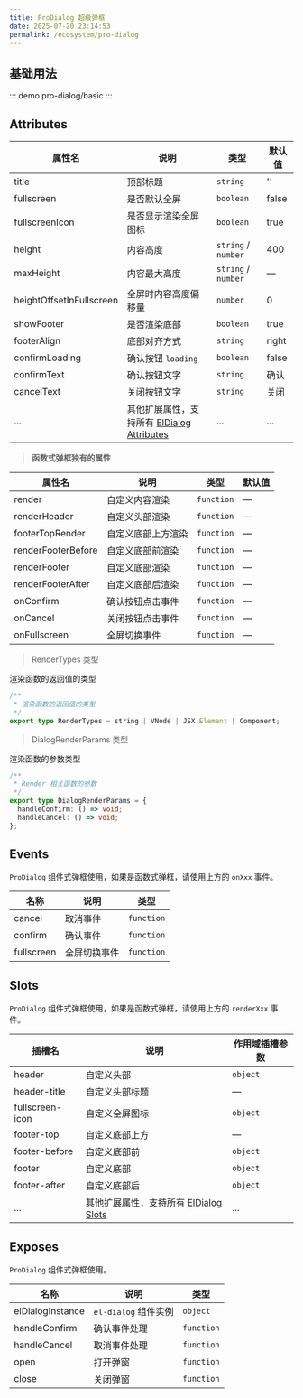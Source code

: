 ```yaml
---
title: ProDialog 超级弹框
date: 2025-07-20 23:14:53
permalink: /ecosystem/pro-dialog
---
```


## 基础用法

::: demo
pro-dialog/basic
:::

## Attributes

| 属性名                   | 说明                                                                                                                 | 类型                                                     | 默认值 |
| ------------------------ | -------------------------------------------------------------------------------------------------------------------- | -------------------------------------------------------- | ------ |
| title                    | 顶部标题                                                                                                             | `string`                                                 | ''     |
| fullscreen               | 是否默认全屏                                                                                                         | `boolean`                                                | false  |
| fullscreenIcon           | 是否显示渲染全屏图标                                                                                                 | `boolean`                                                | true   |
| height                   | 内容高度                                                                                                             | `string` / `number`                                      | 400    |
| maxHeight                | 内容最大高度                                                                                                         | `string` / `number`                                      | —      |
| heightOffsetInFullscreen | 全屏时内容高度偏移量                                                                                                 | `number`                                                 | 0      |
| showFooter               | 是否渲染底部                                                                                                         | `boolean`                                                | true   |
| footerAlign              | 底部对齐方式                                                                                                         | `string` <Tip content="'left' \| 'right' \| 'center'" /> | right  |
| confirmLoading           | 确认按钮 `loading`                                                                                                   | `boolean`                                                | false  |
| confirmText              | 确认按钮文字                                                                                                         | `string`                                                 | 确认   |
| cancelText               | 关闭按钮文字                                                                                                         | `string`                                                 | 关闭   |
| ...                      | 其他扩展属性，支持所有 [ElDialog Attributes](https://element-plus.org/zh-CN/component/dialog.html#dialog-attributes) | ...                                                      | ...    |

> **函数式弹框独有的属性**

| 属性名             | 说明               | 类型                                                                    | 默认值 |
| ------------------ | ------------------ | ----------------------------------------------------------------------- | ------ |
| render             | 自定义内容渲染     | `function` <Tip content="() => RenderTypes" />                          | —      |
| renderHeader       | 自定义头部渲染     | `function` <Tip content="(scope: any) => RenderTypes" />                | —      |
| footerTopRender    | 自定义底部上方渲染 | `function` <Tip content="() => RenderTypes" />                          | —      |
| renderFooterBefore | 自定义底部前渲染   | `function` <Tip content="(scope: DialogRenderParams) => RenderTypes" /> | —      |
| renderFooter       | 自定义底部渲染     | `function` <Tip content="(scope: DialogRenderParams) => RenderTypes" /> | —      |
| renderFooterAfter  | 自定义底部后渲染   | `function` <Tip content="(scope: DialogRenderParams) => RenderTypes" /> | —      |
| onConfirm          | 确认按钮点击事件   | `function` <Tip content="(closeDialog: () => void) => unknown" />       | —      |
| onCancel           | 关闭按钮点击事件   | `function` <Tip content="(closeDialog: () => void) => unknown" />       | —      |
| onFullscreen       | 全屏切换事件       | `function` <Tip content="(isFullscreen: boolean) => void" />            | —      |

> RenderTypes 类型

渲染函数的返回值的类型

```ts
/**
 * 渲染函数的返回值的类型
 */
export type RenderTypes = string | VNode | JSX.Element | Component;
```

> DialogRenderParams 类型

渲染函数的参数类型

```ts
/**
 * Render 相关函数的参数
 */
export type DialogRenderParams = {
  handleConfirm: () => void;
  handleCancel: () => void;
};
```

## Events

`ProDialog` 组件式弹框使用，如果是函数式弹框，请使用上方的 `onXxx` 事件。

| 名称       | 说明         | 类型                                                         |
| ---------- | ------------ | ------------------------------------------------------------ |
| cancel     | 取消事件     | `function` <Tip content="() => void" />                      |
| confirm    | 确认事件     | `function` <Tip content="() => void" />                      |
| fullscreen | 全屏切换事件 | `function` <Tip content="(isFullscreen: boolean) => void" /> |

## Slots

`ProDialog` 组件式弹框使用，如果是函数式弹框，请使用上方的 `renderXxx` 事件。

| 插槽名          | 说明                                                                                                      | 作用域插槽参数                                                                                                 |
| --------------- | --------------------------------------------------------------------------------------------------------- | -------------------------------------------------------------------------------------------------------------- |
| header          | 自定义头部                                                                                                | `object` <Tip content="ElDialog header slot props" />                                                          |
| header-title    | 自定义头部标题                                                                                            | —                                                                                                              |
| fullscreen-icon | 自定义全屏图标                                                                                            | `object` <Tip content="{ isFullscreen: boolean, toggleFullscreen: () => void }" />                             |
| footer-top      | 自定义底部上方                                                                                            | —                                                                                                              |
| footer-before   | 自定义底部前                                                                                              | `object` <Tip content="{ handleConfirm: () => void, handleCancel: () => void, model: Record<string, any> }" /> |
| footer          | 自定义底部                                                                                                | `object` <Tip content="{ handleConfirm: () => void, handleCancel: () => void, model: Record<string, any> }" /> |
| footer-after    | 自定义底部后                                                                                              | `object` <Tip content="{ handleConfirm: () => void, handleCancel: () => void, model: Record<string, any> }" /> |
| ...             | 其他扩展属性，支持所有 [ElDialog Slots](https://element-plus.org/zh-CN/component/dialog.html#dialog-插槽) | ...                                                                                                            |

## Exposes

`ProDialog` 组件式弹框使用。

| 名称             | 说明                 | 类型                                    |
| ---------------- | -------------------- | --------------------------------------- |
| elDialogInstance | `el-dialog` 组件实例 | `object` <Tip content="DialogProps" />  |
| handleConfirm    | 确认事件处理         | `function` <Tip content="() => void" /> |
| handleCancel     | 取消事件处理         | `function` <Tip content="() => void" /> |
| open             | 打开弹窗             | `function` <Tip content="() => void" /> |
| close            | 关闭弹窗             | `function` <Tip content="() => void" /> |
